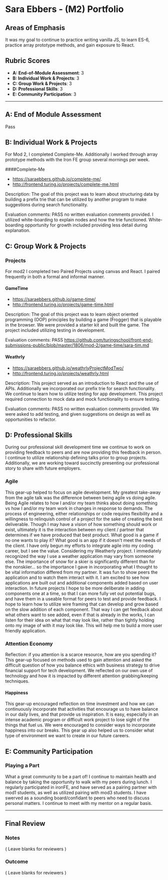 #  Sara Ebbers - (M2) Portfolio

## Areas of Emphasis

It was my goal to continue to practice writing vanilla JS, to learn ES-6, practice array prototype methods, and gain exposure to React.  
## Rubric Scores

* **A: End-of-Module Assessment**: 3
* **B: Individual Work & Projects**: 3
* **C: Group Work & Projects**: 3
* **D: Professional Skills**: 3
* **E: Community Participation**: 3

-----------------------

## A: End of Module Assessment

Pass

## B: Individual Work & Projects

For Mod 2, I completed Complete-Me.  Additionally I worked through array prototype methods with the Iron FE group several mornings per week.  

####Complete-Me
* https://saraebbers.github.io/complete-me/.
* http://frontend.turing.io/projects/complete-me.html

Description: The goal of this project was to learn about structuring data by building a prefix trie that can be utilized by another program to make suggestions during search functionality. 

Evaluation comments:
PASS
no written evaluation comments provided.  I utilized white-boarding to explain nodes and how the trie functioned.   White-boarding opportunity for growth included providing less detail during explanation.  

## C: Group Work & Projects

### Projects

For mod2 I completed two Paired Projects using canvas and React.  I paired frequently in both a formal and informal manner.  

#### GameTime

* https://saraebbers.github.io/game-time/
* http://frontend.turing.io/projects/game-time.html

Description: The goal of this project was to learn object oriented programming (OOP) principles by building a game (Frogger) that is playable in the browser.  We were provided a starter kit and built the game.  The project included utilizing testing in development.  

Evaluation comments:
PASS
https://github.com/turingschool/front-end-submissions-public/blob/master/1806/mod-2/game-time/sara-tim.md


#### Weathrly

*  https://saraebbers.github.io/weathrlyProjectModTwo/
*  http://frontend.turing.io/projects/weathrly.html

Description: This project served as an introduction to React and the use of APIs.  Additionally we incorporated our prefix trie for search functionality.  We continue to learn how to utilize testing for app development.  This project required connection to mock data and mock functionality to ensure testing. 

Evaluation comments:
PASS
no written evaluation comments provided.  We were asked to add testing, and given suggestions on design as well as opportunities to refactor.   


## D: Professional Skills

During our professional skill development time we continue to work on providing feedback to peers and are now providing this feedback in person.  I continue to utilize relationship defining talks prior to group projects.  Additionally, we are working toward succinctly presenting our professional story to share with future employers.  

### Agile

This gear-up helped to focus on agile development.  My greatest take-away from the agile talk was the difference between being agile vs doing agile. Being Agile relates to how I and/or my team thinks about doing something vs how I and/or my team work in changes in response to demands. The process of engineering, either relationships or code requires flexibility and a willingness to relinquish control of a project for the sake of creating the best deliverable. Though I may have a vision of how something should work or exist, ultimately it is the interaction between my client / partner that determines if we have produced that best product. What good is a game if no one wants to play it? What good is an app if it doesn't meet the needs of the client. I have only begun my efforts to integrate agile into my coding career, but I see the value. Considering my Weatherly project. I immediately recognized the way I use a weather application may vary from someone else. The importance of snow for a skier is significantly different than for the nonskiier... so the importance I gave in incorporating what I thought to be vital information differed from my partner. It was fun to show peers the application and to watch them interact with it. I am excited to see how applications are built out and additional components added based on user interaction. In future projects I hope to be more deliberate in adding components one at a time, so that I can more fully vet out potential bugs, and have them in a useable format for peers to test and provide feedback. I hope to learn how to utilize wire framing that can develop and grow based on the slow addition of each component. That way I can get feedback about what others want to see added, even if that is already in the works, I can listen for their idea on what that may look like, rather than tightly holding onto my image of with it may look like. This will help me to build a more user friendly application. 

### Attention Economy
Reflection: if you attention is a scarce resource, how are you spending it?  This gear-up focused on methods used to gain attention and asked the difficult question of how you balance ethics with business strategy to drive financial support for tech development.  We reflected on our own use of technology and how it is impacted by different attention grabbing/keeping techniques.  

#### Happiness
This gear-up encouraged reflection on time investment and how we can continuously incorporate that activities that encourage us to have balance in our daily lives, and that provide us inspiration.  It is easy, especially in an intense academic program or difficult work project to lose sight of the things that fuel us.  We were encouraged to consider ways to incorporate happiness into our breaks.  This gear up also helped us to consider what type of environment we want to create in our future careers.  

## E: Community Participation

### Playing a Part

What a great community to be a part of!  I continue to maintain health and balance by taking the opportunity to walk with my peers during lunch.   I regularly participated in ironFE, and have served as a pairing partner with mod1 students, as well as utilized pairing with mod3 students.   I have swerved as a sounding board/confidant to peers who need to discuss personal matters.   I continue to meet with my mentor on a regular basis.  

------------------

## Final Review

### Notes

( Leave blanks for reviewers )

### Outcome

( Leave blanks for reviewers )
